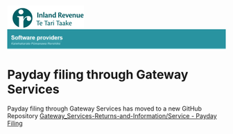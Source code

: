 ![IRD logo](../Images/IRlogo.gif)
![Software Dev](../Images/SoftwareDev.png)

# Payday filing through Gateway Services

Payday filing through Gateway Services has moved to a new GitHub Repository
[Gateway_Services-Returns-and-Information/Service - Payday Filing](https://github.com/InlandRevenue/Gateway_Services-Returns-and-Information/tree/master/Service%20-%20Payday%20Filing)